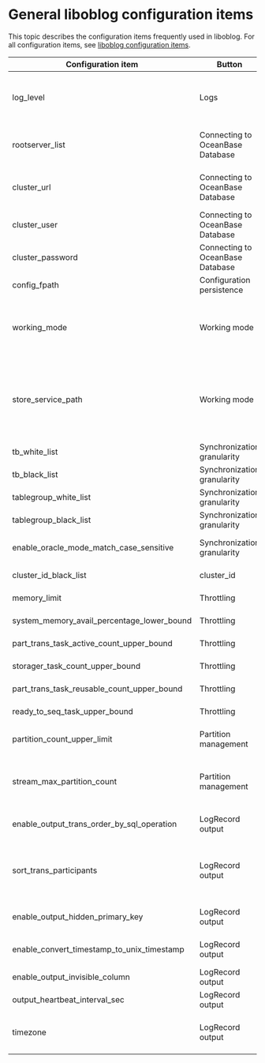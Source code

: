 General liboblog configuration items 
=========================================================



This topic describes the configuration items frequently used in liboblog. For all configuration items, see [liboblog configuration items](2.liboblog-configuration-items.md).


|             Configuration item             |              Button              |                                                                                                                                                                              Description                                                                                                                                                                               |
|--------------------------------------------|----------------------------------|------------------------------------------------------------------------------------------------------------------------------------------------------------------------------------------------------------------------------------------------------------------------------------------------------------------------------------------------------------------------|
| log_level                                  | Logs                             | The log level, which can be set by module, such as `TLOG.FETCHER:DEBUG` and `TLOG:COMMITTER:ERROR`. FETCHER, PARSER, FORMATTER, SEQUENCER, and COMMITTER (with the `TLOG.` prefix) are supported.                                                                                                                                                                      |
| rootserver_list                            | Connecting to OceanBase Database | Specifies the list of servers where the rootservice is running, in the server_ip:server_rpc_port:server_sql_port format.                                                                                                                                                                                                                                               |
| cluster_url                                | Connecting to OceanBase Database | When OceanBase is configured with the cluster URL, liboblog uses this URL to obtain the rootserver information. Server high-availability (HA) is supported.                                                                                                                                                                                                            |
| cluster_user                               | Connecting to OceanBase Database | The specified user must be on the sys tenant and have the read privileges on internal tables.                                                                                                                                                                                                                                                                          |
| cluster_password                           | Connecting to OceanBase Database | The password of the preceding user on the sys tenant.                                                                                                                                                                                                                                                                                                                  |
| config_fpath                               | Configuration persistence        | All liboblog configuration information will be dumped into this file.                                                                                                                                                                                                                                                                                                  |
| working_mode                               | Working mode                     | Specifies the working mode of liboblog. In the commercial edition, the persistence mode is used by default. In the community edition, the memory mode is used by default. To use the persistence mode, you must implement the interface in `ob_log_store_service.h`.                                                                   |
| store_service_path                         | Working mode                     | The persistent data storage path. This parameter takes effect only in persistence mode.  Relative path: The persistent data is stored in the relative path under the path of the process that calls liboblog.  Absolute path: The persistent data is stored in the specified absolute path, for example, `store_service_path=/data/1`. |
| tb_white_list                              | Synchronization granularity      | The whitelist of the tables to be synchronized.                                                                                                                                                                                                                                                                                                                        |
| tb_black_list                              | Synchronization granularity      | The blacklist of the tables to be synchronized.                                                                                                                                                                                                                                                                                                                        |
| tablegroup_white_list                      | Synchronization granularity      | The whitelist of table groups to be synchronized.                                                                                                                                                                                                                                                                                                                      |
| tablegroup_black_list                      | Synchronization granularity      | The blacklist of table groups to be synchronized.                                                                                                                                                                                                                                                                                                                      |
| enable_oracle_mode_match_case_sensitive    | Synchronization granularity      | The case-sensitive matching of tenants against the blacklist or whitelist in Oracle mode of OceanBase Database.                                                                                                                                                                                                                                                        |
| cluster_id_black_list                      | cluster_id                       | The blacklist of cluster IDs for synchronization.                                                                                                                                                                                                                                                                                                                      |
| memory_limit                               | Throttling                       | The memory threshold that triggers throttling in liboblog.                                                                                                                                                                                                                                                                                                             |
| system_memory_avail_percentage_lower_bound | Throttling                       | The lower limit of the available system memory, in percentage.                                                                                                                                                                                                                                                                                                         |
| part_trans_task_active_count_upper_bound   | Throttling                       | The maximum number of active partition transactions.                                                                                                                                                                                                                                                                                                                   |
| storager_task_count_upper_bound            | Throttling                       | The throttling threshold of the number of tasks to be persisted by the storager module.                                                                                                                                                                                                                                                                                |
| part_trans_task_reusable_count_upper_bound | Throttling                       | The maximum number of partition transactions to reuse.                                                                                                                                                                                                                                                                                                                 |
| ready_to_seq_task_upper_bound              | Throttling                       | The maximum number of tasks to be sequenced.                                                                                                                                                                                                                                                                                                                           |
| partition_count_upper_limit                | Partition management             | The maximum number of partitions allowed for synchronization on the liboblog instance. The default value is 2,000,000.                                                                                                                                                                                                                                                 |
| stream_max_partition_count                 | Partition management             | The maximum number of partitions allowed for a log stream. The default value is 5,000. You can set this parameter to a lower value to significantly improve the synchronization efficiency on hotspot partitions.                                                                                                                                                      |
| enable_output_trans_order_by_sql_operation | LogRecord output                 | Specifies whether to return data rows in the transaction in the order that the SQL statements are executed.                                                                                                                                                                                                                                                            |
| sort_trans_participants                    | LogRecord output                 | Specifies whether to sort statements by the distributed transaction participant. You can maintain a stable row data output sequence by setting this parameter and the `enable_output_trans_order_by_sql_operation` parameter.                                                                                                                                          |
| enable_output_hidden_primary_key           | LogRecord output                 | Specifies whether to return the hidden primary key columns of tables without primary keys.                                                                                                                                                                                                                                                                             |
| enable_convert_timestamp_to_unix_timestamp | LogRecord output                 | Specifies whether to convert a timestamp to a UNIX integer value. The default format is `YYYY-MM-DD HH:MM:SS`.                                                                                                                                                                                                                                                         |
| enable_output_invisible_column             | LogRecord output                 | Specifies whether to return the hidden columns.                                                                                                                                                                                                                                                                                                                        |
| output_heartbeat_interval_sec              | LogRecord output                 | Specifies the time interval for generating the information of security checkpoints.                                                                                                                                                                                                                                                                                    |
| timezone                                   | LogRecord output                 | The time zone of liboblog. This parameter is used for updating the time as per the specified time zone during the synchronization of the timestamp data.                                                                                                                                                                                                               |



